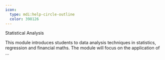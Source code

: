 ```yaml
---
icon:
  type: mdi:help-circle-outline
  color: 398126
---
```

Statistical Analysis

This module introduces students to data analysis techniques in statistics, regression and financial maths. The module will focus on the application of ... 
